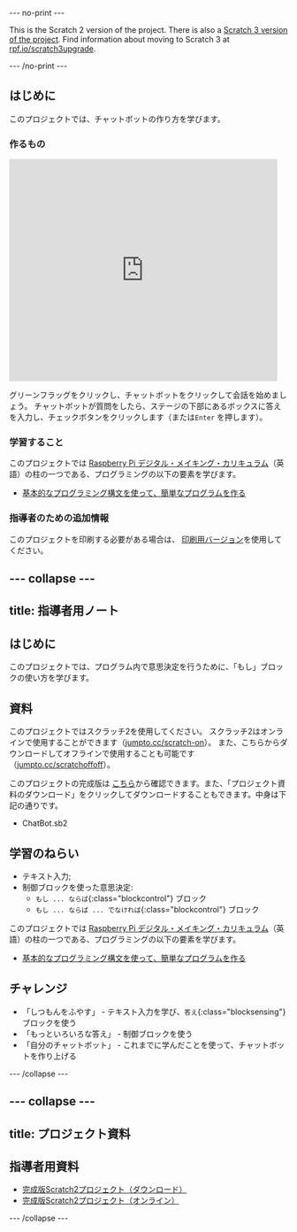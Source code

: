 --- no-print ---

This is the Scratch 2 version of the project. There is also a [Scratch 3 version of the project](https://projects.raspberrypi.org/ja-JP/projects/chatbot).
Find information about moving to Scratch 3 at [rpf.io/scratch3upgrade](https://rpf.io/scratch3upgrade).

--- /no-print ---

## はじめに

このプロジェクトでは、チャットボットの作り方を学びます。

### 作るもの

<div class="scratch-preview">
  <iframe allowtransparency="true" width="485" height="402" src="https://scratch.mit.edu/projects/embed/254007098/?autostart=false" frameborder="0"></iframe>
</div>

グリーンフラッグをクリックし、チャットボットをクリックして会話を始めましょう。 チャットボットが質問をしたら、ステージの下部にあるボックスに答えを入力し、チェックボタンをクリックします（または`Enter` を押します）。

### 学習すること

このプロジェクトでは [Raspberry Pi デジタル・メイキング・カリキュラム](http://rpf.io/curriculum)（英語）の柱の一つである、プログラミングの以下の要素を学びます。

+ [基本的なプログラミング構文を使って、簡単なプログラムを作る](https://www.raspberrypi.org/curriculum/programming/creator)

### 指導者のための追加情報

このプロジェクトを印刷する必要がある場合は、 [印刷用バージョン](https://projects.raspberrypi.org/ja-JP/projects/chatbot-scratch2/print)を使用してください。

--- collapse ---
---
title: 指導者用ノート
---
## はじめに

このプロジェクトでは、プログラム内で意思決定を行うために、「もし」ブロックの使い方を学びます。

## 資料

このプロジェクトではスクラッチ2を使用してください。 スクラッチ2はオンラインで使用することができます（[jumpto.cc/scratch-on](http://jumpto.cc/scratch-on)）。 また、こちらからダウンロードしてオフラインで使用することも可能です（[jumpto.cc/scratchoffoff](http://jumpto.cc/scratch-off)）。

このプロジェクトの完成版は [こちら](http://scratch.mit.edu/projects/254007098/#editor)から確認できます。また、「プロジェクト資料のダウンロード」をクリックしてダウンロードすることもできます。中身は下記の通りです。

+ ChatBot.sb2

## 学習のねらい

+ テキスト入力;
+ 制御ブロックを使った意思決定: 
    + `もし ... ならば`{:class="blockcontrol"} ブロック
    + `もし ... ならば ... でなければ`{:class="blockcontrol"} ブロック

このプロジェクトでは [Raspberry Pi デジタル・メイキング・カリキュラム](http://rpf.io/curriculum)（英語）の柱の一つである、プログラミングの以下の要素を学びます。

+ [基本的なプログラミング構文を使って、簡単なプログラムを作る](https://www.raspberrypi.org/curriculum/programming/creator)

## チャレンジ

+ 「しつもんをふやす」 - テキスト入力を学び、`答え`{:class="blocksensing"} ブロックを使う
+ 「もっといろいろな答え」 - 制御ブロックを使う
+ 「自分のチャットボット」 - これまでに学んだことを使って、チャットボットを作り上げる

--- /collapse ---

--- collapse ---
---
title: プロジェクト資料
---
## 指導者用資料

+ [完成版Scratch2プロジェクト（ダウンロード）](resources/ChatBot.sb2)
+ [完成版Scratch2プロジェクト（オンライン）](http://scratch.mit.edu/projects/254007098/#editor)

--- /collapse ---